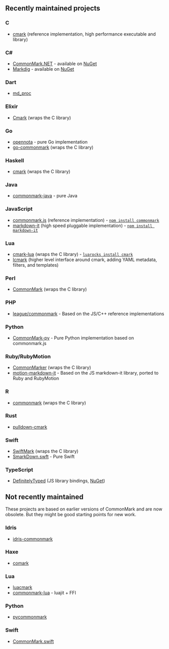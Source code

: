 ## Recently maintained projects

### C

- [cmark](https://github.com/jgm/CommonMark) (reference
  implementation, high performance executable and library)

### C# ###

- [CommonMark.NET](https://github.com/Knagis/CommonMark.NET) - available on [NuGet](https://www.nuget.org/packages/CommonMark.NET/)
- [Markdig](https://github.com/lunet-io/markdig) - available on [NuGet](https://www.nuget.org/packages/Markdig/)

### Dart

- [md_proc](https://github.com/dikmax/md_proc/commits/master)

### Elixir

- [Cmark](https://github.com/asaaki/cmark.ex) (wraps the C library)

### Go

- [opennota](https://github.com/opennota/markdown) - pure Go implementation
- [go-commonmark](https://github.com/rhinoman/go-commonmark) (wraps the C library)

### Haskell

- [cmark](http://hackage.haskell.org/package/cmark) (wraps the C library)

### Java

- [commonmark-java](https://github.com/atlassian/commonmark-java) - pure Java

### JavaScript

- [commonmark.js](https://github.com/jgm/commonmark.js) (reference
  implementation) - [`npm install commonmark`](https://www.npmjs.org/package/commonmark)
- [markdown-it](https://github.com/markdown-it/markdown-it) (high speed pluggable implementation) - [`npm install markdown-it`](https://www.npmjs.org/package/markdown-it)

### Lua

- [cmark-lua](https://github.com/jgm/cmark-lua) (wraps the C library) - [`luarocks install cmark`](https://luarocks.org/modules/jgm/cmark)
- [lcmark](https://github.com/jgm/lcmark) (higher level interface around cmark, adding YAML metadata, filters, and templates)

### Perl

- [CommonMark](https://metacpan.org/release/CommonMark) (wraps the C library)

### PHP

- [league/commonmark](http://commonmark.thephpleague.com/) - Based on the JS/C++ reference implementations

### Python

- [CommonMark-py](https://github.com/rtfd/CommonMark-py) - Pure Python implementation based on commonmark.js

### Ruby/RubyMotion

- [CommonMarker](https://github.com/gjtorikian/commonmarker) (wraps the C library)
- [motion-markdown-it](https://github.com/digitalmoksha/motion-markdown-it/) - Based on the JS markdown-it library, ported to Ruby and RubyMotion

### R

 - [commonmark](http://cran.r-project.org/package=commonmark) (wraps the C library)

### Rust

 - [pulldown-cmark](https://github.com/google/pulldown-cmark)

### Swift

  - [SwiftMark](http://pyroh.github.io/docs/SwiftMark/index.html) (wraps the C library)
  - [SmarkDown.swft](https://github.com/SwiftStudies/SmarkDown) - Pure Swift

### TypeScript

  - [DefinitelyTyped](https://github.com/DefinitelyTyped/DefinitelyTyped) (JS library bindings, [NuGet](https://www.nuget.org/packages/commonmark.TypeScript.DefinitelyTyped))


## Not recently maintained

These projects are based on earlier versions of CommonMark and are now obsolete.  But they might be good starting points for new work.

### Idris

- [idris-commonmark](https://github.com/soimort/idris-commonmark)

### Haxe

- [comark](https://github.com/ConstNW/comark)

### Lua

- [luacmark](https://github.com/jturner/luacmark)
- [commonmark-lua](https://github.com/jgm/commonmark-lua) - luajit + FFI

### Python

- [pycommonmark](https://github.com/bpabel/pycommonmark)

### Swift

- [CommonMark.swift](https://github.com/bnickel/CommonMark.swift)
